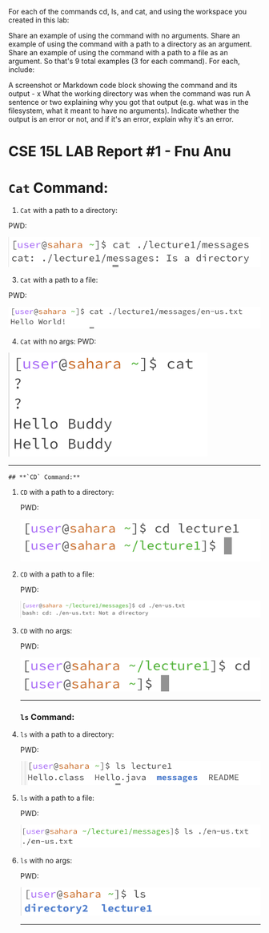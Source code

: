 For each of the commands cd, ls, and cat, and using the workspace you created in this lab:

Share an example of using the command with no arguments.
Share an example of using the command with a path to a directory as an argument.
Share an example of using the command with a path to a file as an argument.
So that's 9 total examples (3 for each command). For each, include:

A screenshot or Markdown code block showing the command and its output - x
What the working directory was when the command was run
A sentence or two explaining why you got that output (e.g. what was in the filesystem, what it meant to have no arguments).
Indicate whether the output is an error or not, and if it's an error, explain why it's an error.

# CSE 15L LAB Report #1 - Fnu Anu

 # **`Cat` Command:**
1) `Cat` with a path to a directory:
   
 PWD: 
 
 ![Image](cat-directory.png)

3) `Cat` with a path to a file:
   
 PWD: 
 
 ![Image](cat-filePath.png)


4) `Cat` with no args:
 PWD:

![Image](cat-noArgs.png)
   
   ___
   
    ## **`CD` Command:**
1) `CD` with a path to a directory:
   
    PWD:

   ![Image](cd-directory.png)

   
3) `CD` with a path to a file:

    PWD:

   ![Image](cd-filePath.png)

      
5) `CD` with no args:

    PWD:

   ![Image](cd-noArgs.png)

   
   ___

   ### **`ls` Command:**
1) `ls` with a path to a directory:

    PWD:

   ![Image](ls-directory.png)


3) `ls` with a path to a file:

    PWD:

   ![Image](ls-filePath.png)

   
5) `ls` with no args:
   
    PWD:

   ![Image](ls-noArgs.png)
      
   ___
   
